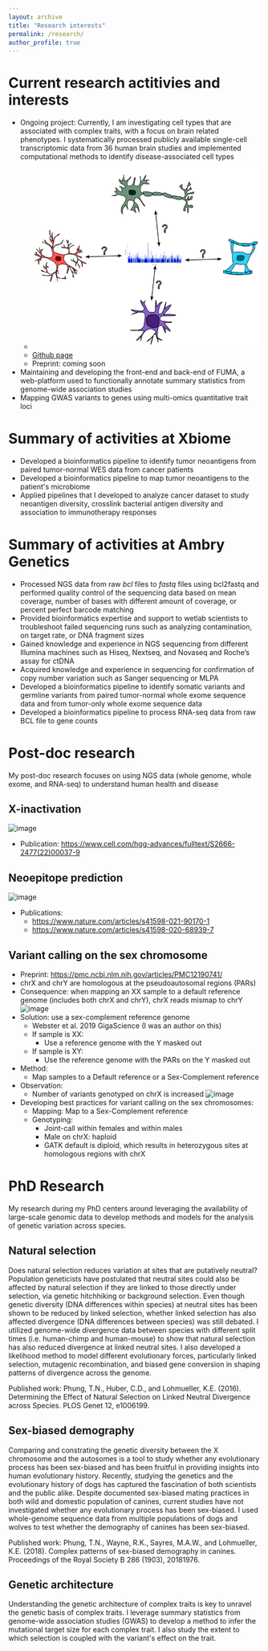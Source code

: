 ```yaml
---
layout: archive
title: "Research interests"
permalink: /research/
author_profile: true
---
```


# Current research actitivies and interests
- Ongoing project: Currently, I am investigating cell types that are associated with complex traits, with a focus on brain related phenotypes. I systematically processed publicly available single-cell transcriptomic data from 36 human brain studies and implemented computational methods to identify disease-associated cell types
  - ![image](images/gwas_celltype_schematic.png)
  - [Github page](https://github.com/tanyaphung/scrnaseq_viewer)
  - Preprint: coming soon
- Maintaining and developing the front-end and back-end of FUMA, a web-platform used to functionally annotate summary statistics from genome-wide association studies
- Mapping GWAS variants to genes using multi-omics quantitative trait loci 

# Summary of activities at Xbiome
- Developed a bioinformatics pipeline to identify tumor neoantigens from paired tumor-normal WES data from cancer patients
- Developed a bioinformatics pipeline to map tumor neoantigens to the patient's microbiome
- Applied pipelines that I developed to analyze cancer dataset to study neoantigen diversity, crosslink bacterial antigen diversity and association to immunotherapy responses

# Summary of activities at Ambry Genetics
- Processed NGS data from raw *bcl* files to *fastq* files using bcl2fastq and performed quality control of the sequencing data based on mean coverage, number of bases with different amount of coverage, or percent perfect barcode matching
- Provided bioinformatics expertise and support to wetlab scientists to troubleshoot failed sequencing runs such as analyzing contamination, on target rate, or DNA fragment sizes
- Gained knowledge and experience in NGS sequencing from different Illumina machines such as Hiseq, Nextseq, and Novaseq and Roche’s assay for ctDNA
- Acquired knowledge and experience in sequencing for confirmation of copy number variation such as Sanger sequencing or MLPA
- Developed a bioinformatics pipeline to identify somatic variants and germline variants from paired tumor-normal whole exome sequence data and from tumor-only whole exome sequence data
- Developed a bioinformatics pipeline to process RNA-seq data from raw BCL file to gene counts

# Post-doc research
My post-doc research focuses on using NGS data (whole genome, whole exome, and RNA-seq) to understand human health and disease

## X-inactivation
![image](https://user-images.githubusercontent.com/10180091/146855168-66a16bf2-862f-48d1-b3d8-25714369233e.png)
- Publication: https://www.cell.com/hgg-advances/fulltext/S2666-2477(22)00037-9

## Neoepitope prediction
![image](https://user-images.githubusercontent.com/10180091/146855294-e7bfe2f8-e122-470f-914b-0c7b527bd7d1.png)
- Publications:
  + https://www.nature.com/articles/s41598-021-90170-1
  + https://www.nature.com/articles/s41598-020-68939-7

## Variant calling on the sex chromosome
- Preprint: https://pmc.ncbi.nlm.nih.gov/articles/PMC12190741/
- chrX and chrY are homologous at the pseudoautosomal regions (PARs)
- Consequence: when mapping an XX sample to a default reference genome (includes both chrX and chrY), chrX reads mismap to chrY 
![image](https://user-images.githubusercontent.com/10180091/147518972-5f7d4b24-a120-45a2-9243-850e06c6c490.png)
- Solution: use a sex-complement reference genome 
  + Webster et al. 2019 GigaScience (I was an author on this)
  + If sample is XX:
    + Use a reference genome with the Y masked out
  + If sample is XY:
    + Use the reference genome with the PARs on the Y masked out
- Method:
  + Map samples to a Default reference or a Sex-Complement reference
- Observation:
  + Number of variants genotyped on chrX is increased
![image](https://user-images.githubusercontent.com/10180091/147519057-72495fda-9b3e-424e-8254-af5ca9098abb.png)
- Developing best practices for variant calling on the sex chromosomes:
  + Mapping: Map to a Sex-Complement reference
  + Genotyping:
    + Joint-call within females and within males
    + Male on chrX: haploid
    + GATK default is diploid, which results in heterozygous sites at homologous regions with chrX

# PhD Research
My research during my PhD centers around leveraging the availability of large-scale genomic data to develop methods and models for the analysis of genetic variation across species. 

## Natural selection
Does natural selection reduces variation at sites that are putatively neutral? Population geneticists have postulated that neutral sites could also be affected by natural selection if they are linked to those directly under selection, via genetic hitchhiking or background selection. Even though genetic diversity (DNA differences within species) at neutral sites has been shown to be reduced by linked selection, whether linked selection has also affected divergence (DNA differences between species) was still debated. I utilized genome-wide divergence data between species with different split times (i.e. human-chimp and human-mouse) to show that natural selection has also reduced divergence at linked neutral sites. I also developed a likelihood method to model different evolutionary forces, particularly linked selection, mutagenic recombination, and biased gene conversion in shaping patterns of divergence across the genome. 

Published work: Phung, T.N., Huber, C.D., and Lohmueller, K.E. (2016). Determining the Effect of Natural Selection on Linked Neutral Divergence across Species. PLOS Genet 12, e1006199.

## Sex-biased demography
Comparing and constrating the genetic diversity between the X chromosome and the autosomes is a tool to study whether any evolutionary process has been sex-biased and has been fruitful in providing insights into human evolutionary history. Recently, studying the genetics and the evolutionary history of dogs has captured the fascination of both scientists and the public alike. Despite documented sex-biased mating practices in both wild and domestic population of canines, current studies have not investigated whether any evolutionary process has been sex-biased. I used whole-genome sequence data from multiple populations of dogs and wolves to test whether the demography of canines has been sex-biased. 

Published work: Phung, T.N., Wayne, R.K., Sayres, M.A.W., and Lohmueller, K.E. (2018). Complex patterns of sex-biased demography in canines. Proceedings of the Royal Society B 286 (1903), 20181976.

## Genetic architecture
Understanding the genetic architecture of complex traits is key to unravel the genetic basis of complex traits. I leverage summary statistics from genome-wide association studies (GWAS) to develop a method to infer the mutational target size for each complex trait. I also study the extent to which selection is coupled with the variant's effect on the trait. 
